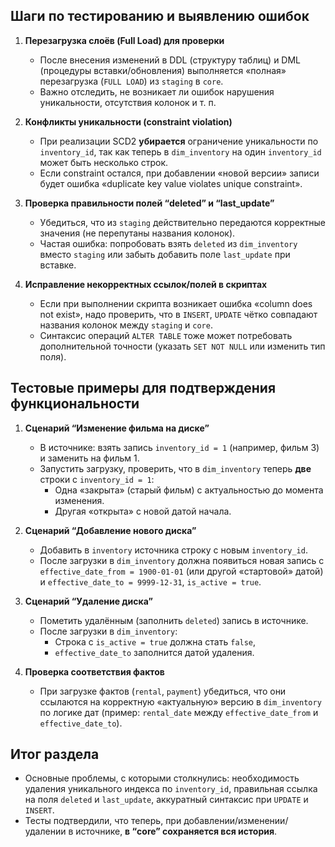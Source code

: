## Шаги по тестированию и выявлению ошибок
1. **Перезагрузка слоёв (Full Load) для проверки**  
   - После внесения изменений в DDL (структуру таблиц) и DML (процедуры вставки/обновления) выполняется «полная» перезагрузка (`FULL LOAD`) из `staging` в `core`.
   - Важно отследить, не возникает ли ошибок нарушения уникальности, отсутствия колонок и т. п.

2. **Конфликты уникальности (constraint violation)**  
   - При реализации SCD2 **убирается** ограничение уникальности по `inventory_id`, так как теперь в `dim_inventory` на один `inventory_id` может быть несколько строк.
   - Если constraint остался, при добавлении «новой версии» записи будет ошибка «duplicate key value violates unique constraint».

3. **Проверка правильности полей “deleted” и “last_update”**  
   - Убедиться, что из `staging` действительно передаются корректные значения (не перепутаны названия колонок).  
   - Частая ошибка: попробовать взять `deleted` из `dim_inventory` вместо `staging` или забыть добавить поле `last_update` при вставке.

4. **Исправление некорректных ссылок/полей в скриптах**  
   - Если при выполнении скрипта возникает ошибка «column does not exist», надо проверить, что в `INSERT`, `UPDATE` чётко совпадают названия колонок между `staging` и `core`.
   - Синтаксис операций `ALTER TABLE` тоже может потребовать дополнительной точности (указать `SET NOT NULL` или изменить тип поля).

## Тестовые примеры для подтверждения функциональности
1. **Сценарий “Изменение фильма на диске”**  
   - В источнике: взять запись `inventory_id = 1` (например, фильм 3) и заменить на фильм 1.  
   - Запустить загрузку, проверить, что в `dim_inventory` теперь **две** строки с `inventory_id = 1`:  
     - Одна «закрыта» (старый фильм) с актуальностью до момента изменения.  
     - Другая «открыта» с новой датой начала.

2. **Сценарий “Добавление нового диска”**  
   - Добавить в `inventory` источника строку с новым `inventory_id`.  
   - После загрузки в `dim_inventory` должна появиться новая запись с `effective_date_from = 1900-01-01` (или другой «стартовой» датой) и `effective_date_to = 9999-12-31`, `is_active = true`.

3. **Сценарий “Удаление диска”**  
   - Пометить удалённым (заполнить `deleted`) запись в источнике.  
   - После загрузки в `dim_inventory`:  
     - Строка с `is_active = true` должна стать `false`,  
     - `effective_date_to` заполнится датой удаления.

4. **Проверка соответствия фактов**  
   - При загрузке фактов (`rental`, `payment`) убедиться, что они ссылаются на корректную «актуальную» версию в `dim_inventory` по логике дат (пример: `rental_date` между `effective_date_from` и `effective_date_to`).

## Итог раздела
- Основные проблемы, с которыми столкнулись: необходимость удаления уникального индекса по `inventory_id`, правильная ссылка на поля `deleted` и `last_update`, аккуратный синтаксис при `UPDATE` и `INSERT`.
- Тесты подтвердили, что теперь, при добавлении/изменении/удалении в источнике, **в “core” сохраняется вся история**.
